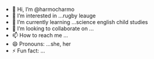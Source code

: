 - 👋 Hi, I’m @harmocharmo
- 👀 I’m interested in ...rugby leauge 
- 🌱 I’m currently learning ...science english child studies 
- 💞️ I’m looking to collaborate on ...
- 📫 How to reach me ...
- 😄 Pronouns: ...she, her
- ⚡ Fun fact: ...

<!---
harmocharmo/harmocharmo is a ✨ special ✨ repository because its `README.md` (this file) appears on your GitHub profile.
You can click the Preview link to take a look at your changes.
--->
